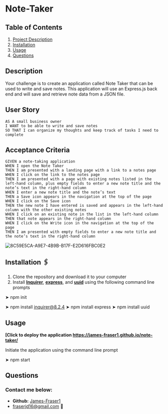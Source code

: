 # **Note-Taker**

## **Table of Contents**
1. [Project Description](#description)
2. [Installation](#installation)
3. [Usage](#usage)
4. [Questions](#questions)

## **Description**
Your challenge is to create an application called Note Taker that can be used to write and save notes. This application will use an Express.js back end and will save and retrieve note data from a JSON file.
## User Story
  
```
AS A small business owner
I WANT to be able to write and save notes
SO THAT I can organize my thoughts and keep track of tasks I need to complete
```
  
## Acceptance Criteria
  
``` 
GIVEN a note-taking application
WHEN I open the Note Taker
THEN I am presented with a landing page with a link to a notes page
WHEN I click on the link to the notes page
THEN I am presented with a page with existing notes listed in the left-hand column, plus empty fields to enter a new note title and the note’s text in the right-hand column
WHEN I enter a new note title and the note’s text
THEN a Save icon appears in the navigation at the top of the page
WHEN I click on the Save icon
THEN the new note I have entered is saved and appears in the left-hand column with the other existing notes
WHEN I click on an existing note in the list in the left-hand column
THEN that note appears in the right-hand column
WHEN I click on the Write icon in the navigation at the top of the page
THEN I am presented with empty fields to enter a new note title and the note’s text in the right-hand column
```

![8C59E5CA-A9E7-4B9B-B17F-E2D616FBC0E2](![image](https://user-images.githubusercontent.com/105461444/185198900-82ae6883-ea2d-419d-87f1-3ca8b26520a9.png))

## **Installation &#128391;**
1. Clone the repository and download it to your computer
2. Install **[Inquirer](https://www.npmjs.com/package/inquirer)**, **[express](https://www.npmjs.com/package/express)**, and **[uuid](https://www.npmjs.com/package/uuid)** using the following command line prompts

&#10148; npm init

&#10148; npm install inquirer@8.2.4
&#10148; npm install express
&#10148; npm install uuid

## **Usage**

**[Click to deploy the application https://james-fraser1.github.io/note-taker/**

Initiate the application using the command line prompt

&#10148; npm start

## **Questions**
### Contact me below:
* **Github:** [James-Fraser1](https://github.com/James-Fraser1)
*  fraserjd16@gmail.com &#128233;
